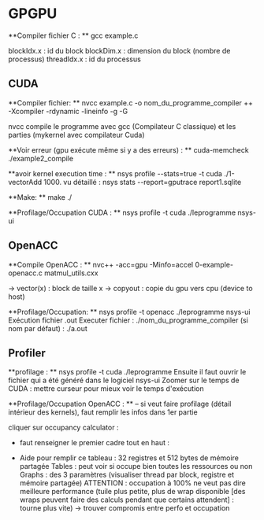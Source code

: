 # GPGPU

**Compiler fichier C : **
gcc example.c

blockIdx.x : id du block 
blockDim.x : dimension du block (nombre de processus) 
threadIdx.x : id du processus

## CUDA
**Compiler fichier: **
nvcc example.c -o nom_du_programme_compiler
++ -Xcompiler -rdynamic -lineinfo -g -G

nvcc compile le programme avec gcc (Compilateur C classique) et les parties (mykernel avec compilateur Cuda)

**Voir erreur (gpu exécute même si y a des erreurs) : **
cuda-memcheck ./example2_compile

**avoir kernel execution time : **
nsys profile --stats=true -t cuda ./1-vectorAdd 1000.
vu détaillé : nsys stats --report=gputrace report1.sqlite

**Make: **
make
./<fichier>

**Profilage/Occupation CUDA : **
nsys profile -t cuda ./leprogramme
nsys-ui

## OpenACC
**Compile OpenACC : **
nvc++ -acc=gpu -Minfo=accel 0-example-openacc.c matmul_utils.cxx

→ vector(x) : block de taille x 
→ copyout : copie du gpu vers cpu (device to host)

**Profilage/Occupation: **
nsys profile -t openacc ./leprogramme
nsys-ui
Exécution fichier .out
Executer fichier :
./nom_du_programme_compiler
(si nom par défaut) : ./a.out

## Profiler
**profilage : **
nsys profile -t cuda ./leprogramme
Ensuite il faut ouvrir le fichier qui a été généré dans le logiciel 
nsys-ui
Zoomer sur le temps de CUDA : mettre curseur pour mieux voir le temps d'exécution

**Profilage/Occupation OpenACC : **
– si veut faire profilage (détail intérieur des kernels), faut remplir les infos dans 1er partie 

cliquer sur occupancy calculator : 
- faut renseigner le premier cadre tout en haut : 

- Aide pour remplir ce tableau : 
32 registres et 512 bytes de mémoire partagée 
Tables : peut voir si occupe bien toutes les ressources ou non 
Graphs : des 3 paramètres (visualiser thread par block, registre et mémoire partagée) 
ATTENTION : occupation à 100% ne veut pas dire meilleure performance (tuile plus petite, plus de wrap disponible [des wraps peuvent faire des calculs pendant que certains attendent] : tourne plus vite) → trouver compromis entre perfo et occupation 
